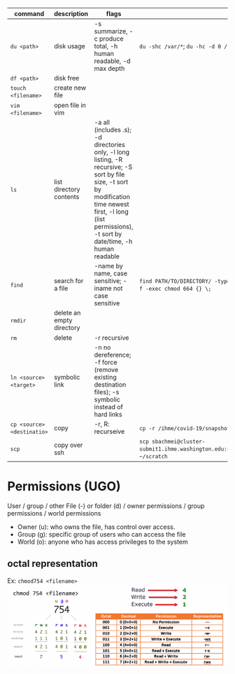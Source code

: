 | command | description | flags | example
|-|-|-|-
| `du <path>` | disk usage | -s summarize, -c produce total, -h human readable, -d max depth | `du -shc /var/*`; `du -hc -d 0 /var/* \| sort -rh \| head -5`
| `df <path>` | disk free | |
| `touch <filename>` | create new file | | 
| `vim <filename>` | open file in vim | |
| `ls` | list directory contents | -a all (includes .<file>s); -d directories only, -l long listing, -R recursive; -S sort by file size, -t sort by modification time newest first, -l long (list permissions), -t sort by date/time, -h human readable |
| `find` | search for a file | -name by name, case sensitive; -iname not case sensitive | `find PATH/TO/DIRECTORY/ -type d -exec chmod 775 {} \;`; `find PATH/TO/DIRECTORY/ -type f -exec chmod 664 {} \;`
| `rmdir` | delete an empty directory | | 
| `rm` | delete | -r recursive | 
| `ln <source> <target>` | symbolic link | -n no dereference; -f force (remove existing destination files); -s symbolic instead of hard links |
| `cp <source> <destinatio>` | copy | -r, R: recurseive | `cp -r /ihme/covid-19/snapshot-data/best/covid_onedrive/ ~/scratch/snapshots/`
| `scp` | copy over ssh | | `scp sbachmei@cluster-submit1.ihme.washington.edu:~/scratch/deaths_cases_hospitalizations_2021_03_15.01.pdf ~/scratch`

# Permissions (UGO)
User / group / other
File (-) or folder (d) / owner permissions / group permissions / world permissions
- Owner (u): who owns the file, has control over access. 
- Group (g): specific group of users who can access the file
- World (o): anyone who has access privileges to the system

## octal representation
Ex: `chmod754 <filename>`
![Alt text](https://github.com/stevebachmeier/notes/blob/main/z_pictures/octal_representation.png)
